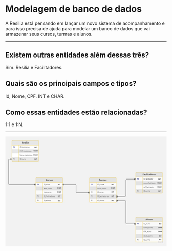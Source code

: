 # Modelagem de banco de dados

A Resilia está pensando em lançar um novo sistema de acompanhamento e para isso precisa de ajuda para modelar um banco de dados que vai armazenar seus cursos, turmas e alunos.

***


## Existem outras entidades além dessas três?
Sim. Resilia e Facilitadores.

## Quais são os principais campos e tipos?
Id, Nome, CPF. 
INT e CHAR.

## Como essas entidades estão relacionadas?
1:1 e 1:N.

***

![Diagrama de Entidade](https://raw.githubusercontent.com/raycadilhe/projetoindividual-modulo4/main/Entity%20Relationship%20Diagram.jpg)


